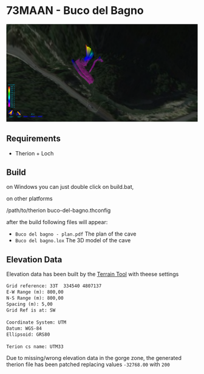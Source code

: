73MAAN - Buco del Bagno
=======================

![3D result](cave.png)


Requirements
------------

* Therion + Loch

Build
-----

on Windows you can just double click on build.bat,

on other platforms

/path/to/therion buco-del-bagno.thconfig

after the build following files will appear:
* `Buco del bagno - plan.pdf` The plan of the cave
* `Buco del bagno.lox` The 3D model of the cave

Elevation Data
--------------

Elevation data has been built by the [Terrain Tool](http://www.ubss.org.uk/terraintool/terraintool.php) with theese settings

	Grid reference: 33T  334540 4807137
	E-W Range (m): 800,00
	N-S Range (m): 800,00
	Spacing (m): 5,00
	Grid Ref is at: SW

	Coordinate System: UTM
	Datum: WGS-84
	Ellipsoid: GRS80

	Terion cs name: UTM33

Due to missing/wrong elevation data in the gorge zone, the generated therion file has been patched replacing values `-32768.00` with `200`

